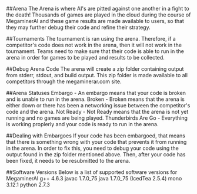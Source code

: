 ##Arena
The Arena is where AI's are pitted against one another in a fight to the death! Thousands of games are played in the cloud during the course of MegaminerAI and these game results are made available to users, so that they may further debug their code and refine their strategy.

##Tournaments
The tournament is ran using the arena. Therefore, if a competitor's code does not work in the arena, then it will not work in the tournament. Teams need to make sure that their code is able to run in the arena in order for games to be played and results to be collected.

##Debug Arena Code
The arena will create a zip folder containing output from stderr, stdout, and build output. 
This zip folder is made available to all competitors through the megaminerar.com site.

##Arena Statuses
Embargo - An embargo means that your code is broken and is unable to run in the arena.
Broken - Broken means that the arena is either down or there has been a networking issue between the competitor's code and the arena.
Not Ready - Not Ready means that the arena is not yet running and no games are being played.
Thunderbirds Are Go - Everything is working proplerly and your code is ready to run in the arena.

##Dealing with Embargoes
If your code has been embargoed, that means that there is something wrong with your code that prevents it from running in the arena.
In order to fix this, you need to debug your code using the output found in the zip folder mentioned above.
Then, after your code has been fixed, it needs to be resubmitted to the arena.

##Software Versions
Below is a list of supported software versions for MegaminerAI
g++ 4.6.3
javac 1.7.0_75
java 1.7.0_75 (IcedTea 2.5.4)
mono 3.12.1
python 2.7.3 
